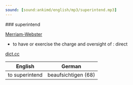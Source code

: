 ```yaml
---
sound: [sound:ankimd/english/mp3/superintend.mp3]
---
```


\### superintend

[Merriam-Webster](https://www.merriam-webster.com/dictionary/superintend)

- to have or exercise the charge and oversight of : direct

[dict.cc](https://www.dict.cc/superintend)

| English        | German       |
| -------------- | ------------ |
| to superintend | beaufsichtigen (68) |
